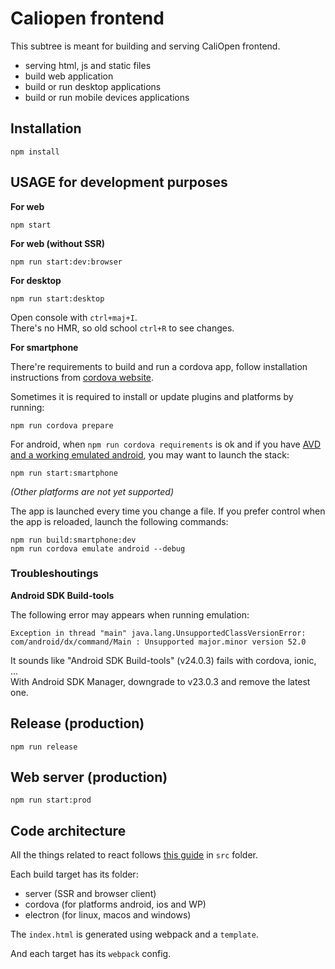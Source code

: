 # Caliopen frontend

This subtree is meant for building and serving CaliOpen frontend.

* serving html, js and static files
* build web application
* build or run desktop applications
* build or run mobile devices applications

## Installation

```
npm install
```

## USAGE for development purposes

**For web**

```
npm start
```

**For web (without SSR)**

```
npm run start:dev:browser
```


**For desktop**

```
npm run start:desktop
```

Open console with `ctrl+maj+I`.  
There's no HMR, so old school `ctrl+R` to see changes.

**For smartphone**

There're requirements to build and run a cordova app, follow installation instructions from [cordova website](https://cordova.apache.org/docs/en/latest/guide/cli/index.html#install-pre-requisites-for-building).

Sometimes it is required to install or update plugins and platforms by running:

```
npm run cordova prepare
```

For android, when `npm run cordova requirements` is ok and if you have [AVD and a working emulated
android](https://developer.android.com/studio/run/managing-avds.html), you may want to launch the stack:

```
npm run start:smartphone
```

_(Other platforms are not yet supported)_

The app is launched every time you change a file. If you prefer control when the app is reloaded,
launch the following commands:

```
npm run build:smartphone:dev
npm run cordova emulate android --debug
```

### Troubleshoutings

**Android SDK Build-tools**

The following error may appears when running emulation:

```
Exception in thread "main" java.lang.UnsupportedClassVersionError: com/android/dx/command/Main : Unsupported major.minor version 52.0
```

It sounds like "Android SDK Build-tools" (v24.0.3) fails with cordova, ionic, ...  
With Android SDK Manager, downgrade to v23.0.3 and remove the latest one.

## Release (production)

```
npm run release
```

## Web server (production)

```
npm run start:prod
```

## Code architecture

All the things related to react follows [this guide](https://medium.com/@alexmngn/how-to-better-organize-your-react-applications-2fd3ea1920f1#.rwqbggzgf) in `src` folder.

Each build target has its folder:

* server (SSR and browser client)
* cordova (for platforms android, ios and WP)
* electron (for linux, macos and windows)

The `index.html` is generated using webpack and a `template`.

And each target has its `webpack` config.

